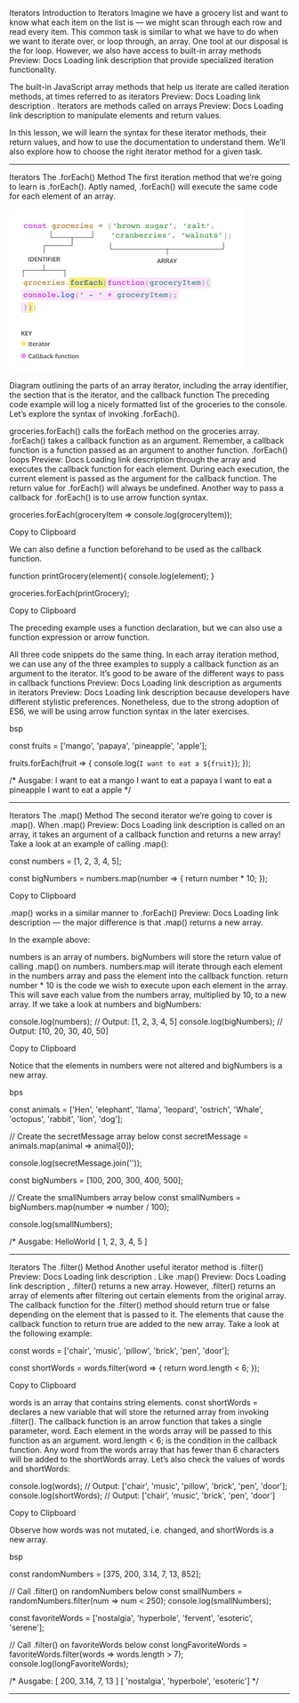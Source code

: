 Iterators
Introduction to Iterators
Imagine we have a grocery list and want to know what each item on the list is — we might scan through each row and read every item. This common task is similar to what we have to do when we want to iterate over, or loop through, an array. One tool at our disposal is the for loop. However, we also have access to built-in array 
methods
Preview: Docs Loading link description
 that provide specialized iteration functionality.

The built-in JavaScript array methods that help us iterate are called iteration methods, at times referred to as 
iterators
Preview: Docs Loading link description
. Iterators are methods called on 
arrays
Preview: Docs Loading link description
 to manipulate elements and return values.

In this lesson, we will learn the syntax for these iterator methods, their return values, and how to use the documentation to understand them. We’ll also explore how to choose the right iterator method for a given task.

------------------------------------------------------------------------------------------------

Iterators
The .forEach() Method
The first iteration method that we’re going to learn is 
.forEach(). Aptly named, .forEach() will execute the same code for each element of an array.

![alt text](image-5.png)

Diagram outlining the parts of an array iterator, including the array identifier, the section that is the iterator, and the callback function
The preceding code example will log a nicely formatted list of the groceries to the console. Let’s explore the syntax of invoking .forEach().

groceries.forEach() calls the forEach method on the groceries array.
.forEach() takes a callback function as an argument. Remember, a callback function is a function passed as an argument to another function.
.forEach() 
loops
Preview: Docs Loading link description
 through the array and executes the callback function for each element. During each execution, the current element is passed as the argument for the callback function.
The return value for .forEach() will always be undefined.
Another way to pass a callback for .forEach() is to use arrow function syntax.

groceries.forEach(groceryItem => console.log(groceryItem));

Copy to Clipboard

We can also define a function beforehand to be used as the callback function.

function printGrocery(element){
  console.log(element);
}

groceries.forEach(printGrocery);

Copy to Clipboard

The preceding example uses a function declaration, but we can also use a function expression or arrow function.

All three code snippets do the same thing. In each array iteration method, we can use any of the three examples to supply a callback function as an argument to the iterator. It’s good to be aware of the different ways to pass in callback 
functions
Preview: Docs Loading link description
 as arguments in 
iterators
Preview: Docs Loading link description
 because developers have different stylistic preferences. Nonetheless, due to the strong adoption of ES6, we will be using arrow function syntax in the later exercises.

 bsp

const fruits = ['mango', 'papaya', 'pineapple', 'apple'];


fruits.forEach(fruit => {
  console.log(`I want to eat a ${fruit}`);
});

/*
Ausgabe:
I want to eat a mango
I want to eat a papaya
I want to eat a pineapple
I want to eat a apple
*/

 ------------------------------------------------------------------------------------

 Iterators
The .map() Method
The second iterator we’re going to cover is .map(). When 
.map()
Preview: Docs Loading link description
 is called on an array, it takes an argument of a callback function and returns a new array! Take a look at an example of calling .map():

const numbers = [1, 2, 3, 4, 5]; 

const bigNumbers = numbers.map(number => {
  return number * 10;
});

Copy to Clipboard

.map() works in a similar manner to 
.forEach()
Preview: Docs Loading link description
— the major difference is that .map() returns a new array.

In the example above:

numbers is an array of numbers.
bigNumbers will store the return value of calling .map() on numbers.
numbers.map will iterate through each element in the numbers array and pass the element into the callback function.
return number * 10 is the code we wish to execute upon each element in the array. This will save each value from the numbers array, multiplied by 10, to a new array.
If we take a look at numbers and bigNumbers:

console.log(numbers); // Output: [1, 2, 3, 4, 5]
console.log(bigNumbers); // Output: [10, 20, 30, 40, 50]

Copy to Clipboard

Notice that the elements in numbers were not altered and bigNumbers is a new array.

bps

const animals = ['Hen', 'elephant', 'llama', 'leopard', 'ostrich', 'Whale', 'octopus', 'rabbit', 'lion', 'dog'];

// Create the secretMessage array below
const secretMessage = animals.map(animal => animal[0]);

console.log(secretMessage.join(''));

const bigNumbers = [100, 200, 300, 400, 500];

// Create the smallNumbers array below
const smallNumbers = bigNumbers.map(number => number / 100);

console.log(smallNumbers);

/*
Ausgabe:
HelloWorld
[ 1, 2, 3, 4, 5 ]

------------------------------------------------------------------------------

Iterators
The .filter() Method
Another useful iterator method is 
.filter()
Preview: Docs Loading link description
. Like 
.map()
Preview: Docs Loading link description
, .filter() returns a new array. However, .filter() returns an array of elements after filtering out certain elements from the original array. The callback function for the .filter() method should return true or false depending on the element that is passed to it. The elements that cause the callback function to return true are added to the new array. Take a look at the following example:

const words = ['chair', 'music', 'pillow', 'brick', 'pen', 'door']; 

const shortWords = words.filter(word => {
  return word.length < 6;
});

Copy to Clipboard

words is an array that contains string elements.
const shortWords = declares a new variable that will store the returned array from invoking .filter().
The callback function is an arrow function that takes a single parameter, word. Each element in the words array will be passed to this function as an argument.
word.length < 6; is the condition in the callback function. Any word from the words array that has fewer than 6 characters will be added to the shortWords array.
Let’s also check the values of words and shortWords:

console.log(words); // Output: ['chair', 'music', 'pillow', 'brick', 'pen', 'door']; 
console.log(shortWords); // Output: ['chair', 'music', 'brick', 'pen', 'door']

Copy to Clipboard

Observe how words was not mutated, i.e. changed, and shortWords is a new array.

bsp

const randomNumbers = [375, 200, 3.14, 7, 13, 852];

// Call .filter() on randomNumbers below
const smallNumbers = randomNumbers.filter(num => num < 250);
console.log(smallNumbers);


const favoriteWords = ['nostalgia', 'hyperbole', 'fervent', 'esoteric', 'serene'];


// Call .filter() on favoriteWords below
const longFavoriteWords = favoriteWords.filter(words => words.length > 7);
console.log(longFavoriteWords);

/*
Ausgabe:
[ 200, 3.14, 7, 13 ]
[ 'nostalgia', 'hyperbole', 'esoteric']
*/

-------------------------------------------------------------------------------